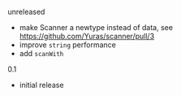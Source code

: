 unreleased

* make Scanner a newtype instead of data, see https://github.com/Yuras/scanner/pull/3
* improve `string` performance
* add `scanWith`

0.1

* initial release
